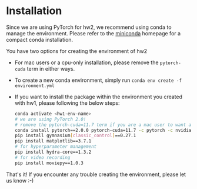 # Installation

Since we are using PyTorch for hw2, we recommend using conda to manage the environment. Please refer to the [miniconda](https://docs.conda.io/en/latest/miniconda.html) homepage for a compact conda installation.

You have two options for creating the environment of hw2

* For mac users or a cpu-only installation, please remove the `pytorch-cuda` term in either ways.
* To create a new conda environment, simply run `conda env create -f environment.yml`
* If you want to install the package within the environment you created with hw1, please following the below steps:

  ```bash
  conda activate <hw1-env-name>
  # we are using PyTorch 2.0!
  # remove the pytorch-cuda=11.7 term if you are a mac user to want a cpu-only installation
  conda install pytorch==2.0.0 pytorch-cuda=11.7 -c pytorch -c nvidia
  pip install gymnasium[classic_control]==0.27.1
  pip install matplotlib==3.7.1
  # for hyperparameter management
  pip install hydra-core==1.3.2
  # for video recording
  pip install moviepy==1.0.3
  ```

That's it! If you encounter any trouble creating the environment, please let us know :-)
